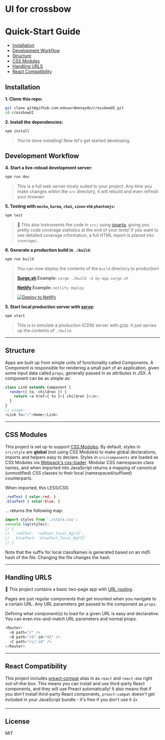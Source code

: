 # UI for crossbow

# Quick-Start Guide

- [Installation](#installation)
- [Development Workflow](#development-workflow)
- [Structure](#structure)
- [CSS Modules](#css-modules)
- [Handling URLS](#handling-urls)
- [React Compatibility](#react-compatibility)


## Installation

**1. Clone this repo:**

```sh
git clone git@github.com:edouardmenayde/crossbowUI.git
cd crossbowUI
```

**2. Install the dependencies:**

```sh
npm install
```

> You're done installing! Now let's get started developing.


## Development Workflow

**4. Start a live-reload development server:**

```sh
npm run dev
```

> This is a full web server nicely suited to your project. Any time you make changes within the `src` directory, it will rebuild and even refresh your browser.

**5. Testing with `mocha`, `karma`, `chai`, `sinon` via `phantomjs`:**

```sh
npm test
```

> 🌟 This also instruments the code in `src/` using [isparta](https://github.com/douglasduteil/isparta), giving you pretty code coverage statistics at the end of your tests! If you want to see detailed coverage information, a full HTML report is placed into `coverage/`.

**6. Generate a production build in `./build`:**

```sh
npm run build
```

> You can now deploy the contents of the `build` directory to production!
>
> **[Surge.sh](https://surge.sh) Example:** `surge ./build -d my-app.surge.sh`
> 
> **[Netlify](https://www.netlify.com/docs/cli/) Example:** `netlify deploy`
>
> [![Deploy to Netlify](https://www.netlify.com/img/deploy/button.svg)](https://app.netlify.com/start/deploy?repository=https://github.com/developit/preact-boilerplate)


**5. Start local production server with [serve](https://github.com/zeit/serve):**

```sh
npm start
```

> This is to simulate a production (CDN) server with gzip. It just serves up the contents of `./build`.



---


## Structure

Apps are built up from simple units of functionality called Components. A Component is responsible for rendering a small part of an application, given some input data called `props`, generally passed in as attributes in JSX. A component can be as simple as:

```js
class Link extends Component {
  render({ to, children }) {
    return <a href={ to }>{ children }</a>;
  }
}
// usage:
<Link to="/">Home</Link>
```


---


## CSS Modules

This project is set up to support [CSS Modules](https://github.com/css-modules/css-modules).  By default, styles in `src/style` are **global** (not using CSS Modules) to make global declarations, imports and helpers easy to declare.  Styles in `src/components` are loaded as CSS Modules via [Webpack's css-loader](https://github.com/webpack/css-loader#css-modules).  Modular CSS namespaces class names, and when imported into JavaScript returns a mapping of canonical (unmodified) CSS classes to their local (namespaced/suffixed) counterparts.

When imported, this LESS/CSS:

```css
.redText { color:red; }
.blueText { color:blue; }
```

... returns the following map:

```js
import styles from './style.css';
console.log(styles);
// {
//   redText: 'redText_local_9gt72',
//   blueText: 'blueText_local_9gt72'
// }
```

Note that the suffix for local classNames is generated based on an md5 hash of the file. Changing the file changes the hash.


---


## Handling URLS

:information_desk_person: This project contains a basic two-page app with [URL routing](http://git.io/preact-router).

Pages are just regular components that get mounted when you navigate to a certain URL. Any URL parameters get passed to the component as `props`.

Defining what component(s) to load for a given URL is easy and declarative. You can even mix-and-match URL parameters and normal props.

```js
<Router>
  <A path="/" />
  <B path="/b" id="42" />
  <C path="/c/:id" />
</Router>
```


---


## React Compatibility

This project includes [preact-compat] alias in as `react` and `react-dom` right out-of-the-box.  This means you can install and use third-party React components, and they will use Preact automatically!  It also means that if you _don't_ install third-party React components, `preact-compat` doesn't get included in your JavaScript bundle - it's free if you don't use it 👍

---


## License

MIT


[Preact]: https://github.com/developit/preact
[preact-compat]: https://github.com/developit/preact-compat
[webpack]: https://webpack.github.io
